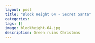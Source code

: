 ```yaml
---
layout: post
title: "Block Height 64 - Secret Santa"
categories:
tags: []
image: blockheight-64.jpg
description: Green ruins Christmas
---
```

